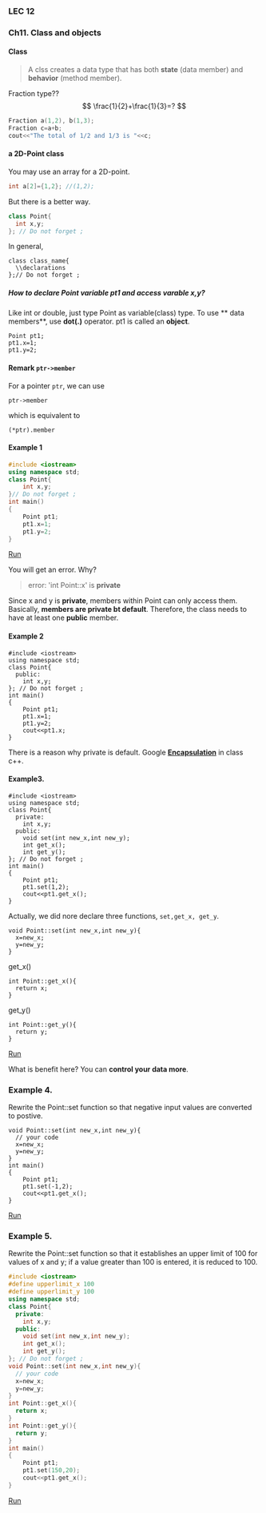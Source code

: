 ### LEC 12

### Ch11. Class and objects

#### Class
> A clss creates a data type that has both **state** (data member) and **behavior** (method member).

Fraction type??
$$
\frac{1}{2}+\frac{1}{3}=?
$$
```c++
Fraction a(1,2), b(1,3);
Fraction c=a+b;
cout<<"The total of 1/2 and 1/3 is "<<c;
```

#### a 2D-Point class
You may use an array for a 2D-point.
```c++
int a[2]={1,2}; //(1,2);
```
But there is a better way.

```c++
class Point{
  int x,y;
}; // Do not forget ;
```
In general,
```
class class_name{
  \\declarations
};// Do not forget ;
```
##### How to declare Point variable pt1 and access varable x,y?
Like int or double, just type Point as variable(class) type.
To use ** data members**, use **dot(.)** operator.
pt1 is called an **object**.
```
Point pt1;
pt1.x=1;
pt1.y=2;
```
#### Remark `ptr->member`
For a pointer `ptr`, we can use
```
ptr->member
```
which is equivalent to
```
(*ptr).member
```
#### Example 1
```c++
#include <iostream>
using namespace std;
class Point{
    int x,y;
}// Do not forget ;
int main()
{
    Point pt1;
    pt1.x=1;
    pt1.y=2;
}
```
[Run](http://cpp.sh/76gu)

You will get an error. Why?
>error: 'int Point::x' is **private** 

Since x and y is **private**, members within Point can only access them.
Basically, **members are private bt default**.
Therefore, the class needs to have at least one **public** member.
#### Example 2
```
#include <iostream>
using namespace std;
class Point{
  public:
    int x,y;
}; // Do not forget ;
int main()
{
    Point pt1;
    pt1.x=1;
    pt1.y=2;
    cout<<pt1.x;
}
```
There is a reason why private is default.
Google  [**Encapsulation**](http://en.wikipedia.org/wiki/Encapsulation_%28object-oriented_programming%29)  in class c++.

#### Example3.
```
#include <iostream>
using namespace std;
class Point{
  private:
    int x,y;
  public:
    void set(int new_x,int new_y);
    int get_x();
    int get_y();
}; // Do not forget ;
int main()
{
    Point pt1;
    pt1.set(1,2);
    cout<<pt1.get_x();
}
```
Actually, we did nore declare three functions, `set,get_x, get_y`.
```
void Point::set(int new_x,int new_y){
  x=new_x;
  y=new_y;
}
```
get_x()
```
int Point::get_x(){
  return x;
}
```
get_y()
```
int Point::get_y(){
  return y;
}
```
[Run](http://cpp.sh/3ipo)

What is benefit here? You can **control your data more**.
### Example 4.
Rewrite the Point::set function so that negative input values are converted to postive.
```
void Point::set(int new_x,int new_y){
  // your code
  x=new_x;
  y=new_y;
}
int main()
{
    Point pt1;
    pt1.set(-1,2);
    cout<<pt1.get_x();
}
```
[Run](http://cpp.sh/6jbn)
### Example 5.
Rewrite the Point::set function so that  it establishes an upper limit of 100 for values of x and y; if a value greater than 100 is entered, it is reduced to 100.
```c++
#include <iostream>
#define upperlimit_x 100
#define upperlimit_y 100
using namespace std;
class Point{
  private:
    int x,y;
  public:
    void set(int new_x,int new_y);
    int get_x();
    int get_y();
}; // Do not forget ;
void Point::set(int new_x,int new_y){
  // your code
  x=new_x;
  y=new_y;
}
int Point::get_x(){
  return x;
}
int Point::get_y(){
  return y;
}
int main()
{
    Point pt1;
    pt1.set(150,20);
    cout<<pt1.get_x();
}
```
[Run](http://cpp.sh/73my)











